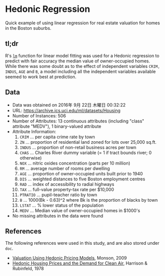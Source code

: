 # Hedonic Regression
Quick example of using linear regression for real estate valuation for homes in
the Boston suburbs.

## tl;dr
R's [`lm`](https://stat.ethz.ch/R-manual/R-devel/library/stats/html/lm.html) function for linear model fitting was used for a Hedonic regression to predict with fair accuracy the median value of owner-occupied homes. While there was some doubt as to the effect of independent variables `CRIM,` `INDUS`, `AGE` and `B`, a model including all the independent variables available seemed to work best at prediction.

## Data

* Data was obtained on 2016年 9月 22日 木曜日 00:32:22
* URL: https://archive.ics.uci.edu/ml/datasets/Housing
* Number of Instances: 506
* Number of Attributes: 13 continuous attributes (including "class" attribute "MEDV"), 1 binary-valued attribute
* Attribute Information:
  1. `CRIM` ... per capita crime rate by town
  1. `ZN` ... proportion of residential land zoned for lots over 25,000 sq.ft.
  1. `INDUS` ... proportion of non-retail business acres per town 
  1. `CHAS` ... Charles River dummy variable (= 1 if tract bounds river; 0 otherwise)
  1. `NOX` ... nitric oxides concentration (parts per 10 million) 
  1. `RM` ... average number of rooms per dwelling
  1. `AGE` ... proportion of owner-occupied units built prior to 1940
  1. `DIS` ... weighted distances to five Boston employment centres 
  1. `RAD` ... index of accessibility to radial highways
  1. `TAX` ... full-value property-tax rate per $10,000 
  1. `PTRATIO` ... pupil-teacher ratio by town 
  1. `B` ... 1000(Bk - 0.63)^2 where Bk is the proportion of blacks by town
  1. `LSTAT` ... % lower status of the population 
  1. `MEDV` ... Median value of owner-occupied homes in $1000's 
* No missing attributes in the data were found 

  

## References
The following references were used in this study, and are also stored under
`doc`.
* [Valuation Using Hedonic Pricing Models](http://scholarship.sha.cornell.edu/cgi/viewcontent.cgi?article=1058&context=crer), Monson, 2009
* [Hedonic Housing Prices and the Demand for Clean Air](http://www.colorado.edu/ibs/crs/workshops/R_1-11-2012/root/Harrison_1978.pdf), Harrison & Rubinfeld, 1978
